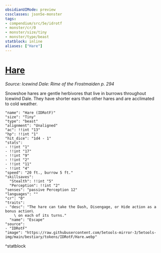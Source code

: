 ```yaml
---
obsidianUIMode: preview
cssclasses: json5e-monster
tags:
- compendium/src/5e/idrotf
- monster/cr/0
- monster/size/tiny
- monster/type/beast
statblock: inline
aliases: ["Hare"]
---
```

# [Hare](Mechanics\bestiary\beast/hare-idrotf.md)
*Source: Icewind Dale: Rime of the Frostmaiden p. 294*  

Snowshoe hares are gentle herbivores that live in burrows throughout Icewind Dale. They have shorter ears than other hares and are acclimated to cold weather.

```statblock
"name": "Hare (IDRotF)"
"size": "Tiny"
"type": "beast"
"alignment": "Unaligned"
"ac": !!int "13"
"hp": !!int "1"
"hit_dice": "1d4 - 1"
"stats":
- !!int "1"
- !!int "17"
- !!int "9"
- !!int "2"
- !!int "11"
- !!int "4"
"speed": "20 ft., burrow 5 ft."
"skillsaves":
  "Stealth": !!int "5"
  "Perception": !!int "2"
"senses": "passive Perception 12"
"languages": ""
"cr": "0"
"traits":
- "desc": "The hare can take the Dash, Disengage, or Hide action as a bonus action\
    \ on each of its turns."
  "name": "Escape"
"source":
- "IDRotF"
"image": "https://raw.githubusercontent.com/5etools-mirror-3/5etools-img/main/bestiary/tokens/IDRotF/Hare.webp"
```
^statblock